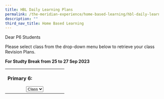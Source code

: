 ```yaml
---
title: HBL Daily Learning Plans
permalink: /the-meridian-experience/home-based-learning/hbl-daily-learning-plans/
description: ""
third_nav_title: Home Based Learning
---
```


[](/files/The%20Meridian%20Experience/HBL/2023/p6ca_sb_25_to_27_sep_2023.pdf)Dear P6 Students  
  
Please select class from the drop-down menu below to retrieve your class Revision Plans.

<b>For&nbsp;Studty Break from 25 to 27 Sep 2023</b>
 
<table>
<tbody><tr>
<th style="width: 178px;">
  <p style="text-align: left;">Primary 6:</p>
  <select id="select">
 
  <option value="">Class</option>
  <option value="/files/The%20Meridian%20Experience/HBL/2023/p6ca_sb_25_to_27_sep_2023.pdf">6CA</option>
  <option value="/qql/slot/u143/Home Based Learning/2022/Sept/P5 RB HBL_29 Sep 2022.pdf">5RB</option>
  <option value="/qql/slot/u143/Home Based Learning/2022/Sept/P5 RS HBL_29 Sep 2022.pdf">5RS</option>
  <option value="/qql/slot/u143/Home Based Learning/2022/Sept/P5 RT HBL_29 Sep 2022.pdf">5RT</option>
  
  </select>
</th>
</tr>
</tbody></table>